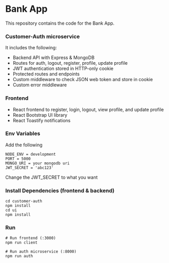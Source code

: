 # Bank App

This repository contains the code for the Bank App. 

### Customer-Auth microservice

It includes the following:

- Backend API with Express & MongoDB
- Routes for auth, logout, register, profile, update profile
- JWT authentication stored in HTTP-only cookie
- Protected routes and endpoints
- Custom middleware to check JSON web token and store in cookie
- Custom error middleware

### Frontend

- React frontend to register, login, logout, view profile, and update profile
- React Bootstrap UI library
- React Toastify notifications

### Env Variables

Add the following

```
NODE_ENV = development
PORT = 5000
MONGO_URI = your mongodb uri
JWT_SECRET = 'abc123'
```

Change the JWT_SECRET to what you want

### Install Dependencies (frontend & backend)

```
cd customer-auth
npm install
cd ui
npm install
```

### Run

```
# Run frontend (:3000)
npm run client

# Run auth microservice (:8000)
npm run auth
```

<!-- ## Build & Deploy

```
# Create frontend prod build
cd frontend
npm run build
``` -->
